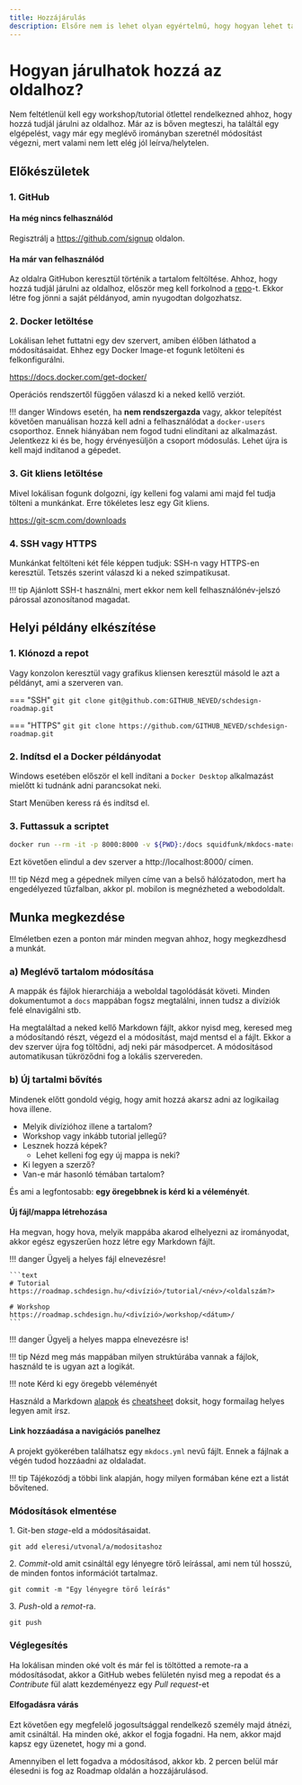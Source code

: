 ```yaml
---
title: Hozzájárulás
description: Elsőre nem is lehet olyan egyértelmű, hogy hogyan lehet tartalmilag bővíteni az oldalt. Ennek a lépésein megyünk végig.
---
```


# Hogyan járulhatok hozzá az oldalhoz?

Nem feltétlenül kell egy workshop/tutorial ötlettel rendelkezned ahhoz, hogy hozzá tudjál járulni az oldalhoz. Már az is bőven megteszi, ha találtál egy elgépelést, vagy már egy meglévő irományban szeretnél módosítást végezni, mert valami nem lett elég jól leírva/helytelen.

## Előkészületek

### 1. GitHub

#### Ha még nincs felhasználód

Regisztrálj a https://github.com/signup oldalon.

#### Ha már van felhasználód

Az oldalra GitHubon keresztül történik a tartalom feltöltése. Ahhoz, hogy hozzá tudjál járulni az oldalhoz, először meg kell forkolnod a [repo](https://github.com/simonyiszk/schdesign-roadmap)-t. Ekkor létre fog jönni a saját példányod, amin nyugodtan dolgozhatsz.

### 2. Docker letöltése

Lokálisan lehet futtatni egy dev szervert, amiben élőben láthatod a módosításaidat. Ehhez egy Docker Image-et fogunk letölteni és felkonfigurálni.

https://docs.docker.com/get-docker/

Operációs rendszertől függően válaszd ki a neked kellő verziót.

!!! danger
    Windows esetén, ha **nem rendszergazda** vagy, akkor telepítést követően manuálisan hozzá kell adni a felhasználódat a `docker-users` csoporthoz. Ennek hiányában nem fogod tudni elindítani az alkalmazást. Jelentkezz ki és be, hogy érvényesüljön a csoport módosulás. Lehet újra is kell majd indítanod a gépedet.

### 3. Git kliens letöltése

Mivel lokálisan fogunk dolgozni, így kelleni fog valami ami majd fel tudja tölteni a munkánkat. Erre tökéletes lesz egy Git kliens.

https://git-scm.com/downloads

### 4. SSH vagy HTTPS

Munkánkat feltölteni két féle képpen tudjuk: SSH-n vagy HTTPS-en keresztül. Tetszés szerint válaszd ki a neked szimpatikusat.

!!! tip
    Ajánlott SSH-t használni, mert ekkor nem kell felhasználónév-jelszó párossal azonosítanod magadat.

## Helyi példány elkészítése

### 1. Klónozd a repot

Vagy konzolon keresztül vagy grafikus kliensen keresztül másold le azt a példányt, ami a szerveren van.

=== "SSH"
    ```git
    git clone git@github.com:GITHUB_NEVED/schdesign-roadmap.git
    ```

=== "HTTPS"
    ```git
    git clone https://github.com/GITHUB_NEVED/schdesign-roadmap.git
    ```

### 2. Indítsd el a Docker példányodat

Windows esetében először el kell indítani a `Docker Desktop` alkalmazást mielőtt ki tudnánk adni parancsokat neki.

Start Menüben keress rá és indítsd el.

### 3. Futtassuk a scriptet

```bash
docker run --rm -it -p 8000:8000 -v ${PWD}:/docs squidfunk/mkdocs-material:8.1.7
```

Ezt követően elindul a dev szerver a http://localhost:8000/ címen.

!!! tip
    Nézd meg a gépednek milyen címe van a belső hálózatodon, mert ha engedélyezed tűzfalban, akkor pl. mobilon is megnézheted a webodoldalt.

## Munka megkezdése

Elméletben ezen a ponton már minden megvan ahhoz, hogy megkezdhesd a munkát.

### a) Meglévő tartalom módosítása

A mappák és fájlok hierarchiája a weboldal tagolódását követi. Minden dokumentumot a `docs` mappában fogsz megtalálni, innen tudsz a divíziók felé elnavigálni stb.

Ha megtaláltad a neked kellő Markdown fájlt, akkor nyisd meg, keresed meg a módosítandó részt, végezd el a módosítást, majd mentsd el a fájlt. Ekkor a dev szerver újra fog töltődni, adj neki pár másodpercet. A módosításod automatikusan tükröződni fog a lokális szervereden.

### b) Új tartalmi bővítés

Mindenek előtt gondold végig, hogy amit hozzá akarsz adni az logikailag hova illene.

- Melyik divízióhoz illene a tartalom?
- Workshop vagy inkább tutorial jellegű?
- Lesznek hozzá képek?
    - Lehet kelleni fog egy új mappa is neki?
- Ki legyen a szerző?
- Van-e már hasonló témában tartalom?

És ami a legfontosabb: **egy öregebbnek is kérd ki a véleményét**.

#### Új fájl/mappa létrehozása

Ha megvan, hogy hova, melyik mappába akarod elhelyezni az irományodat, akkor egész egyszerűen hozz létre egy Markdown fájlt.

!!! danger
    Ügyelj a helyes fájl elnevezésre!

    ```text
    # Tutorial
    https://roadmap.schdesign.hu/<divízió>/tutorial/<név>/<oldalszám?>

    # Workshop
    https://roadmap.schdesign.hu/<divízió>/workshop/<dátum>/
    ```

!!! danger
    Ügyelj a helyes mappa elnevezésre is!

!!! tip
    Nézd meg más mappában milyen struktúrába vannak a fájlok, használd te is ugyan azt a logikát.

!!! note
    Kérd ki egy öregebb véleményét

Használd a Markdown [alapok](/schdesign/tutorial/markdown-alapok/) és [cheatsheet](/schdesign/tutorial/markdown-cheatsheet/) doksit, hogy formailag helyes legyen amit írsz.

#### Link hozzáadása a navigációs panelhez

A projekt gyökerében találhatsz egy `mkdocs.yml` nevű fájlt. Ennek a fájlnak a végén tudod hozzáadni az oldaladat.

!!! tip
    Tájékozódj a többi link alapján, hogy milyen formában kéne ezt a listát bővítened.

### Módosítások elmentése

1\. Git-ben *stage*-eld a módosításaidat.

```git
git add eleresi/utvonal/a/modositashoz
```

2\. *Commit*-old amit csináltál egy lényegre törő leírással, ami nem túl hosszú, de minden fontos információt tartalmaz.

```git
git commit -m "Egy lényegre törő leírás"
```

3\. *Push*-old a *remot*-ra.

```git
git push
```

### Véglegesítés

Ha lokálisan minden oké volt és már fel is töltötted a remote-ra a módosításodat, akkor a GitHub webes felületén nyisd meg a repodat és a *Contribute* fül alatt kezdeményezz egy *Pull request*-et

#### Elfogadásra várás

Ezt követően egy megfelelő jogosultsággal rendelkező személy majd átnézi, amit csináltál. Ha minden oké, akkor el fogja fogadni. Ha nem, akkor majd kapsz egy üzenetet, hogy mi a gond.

Amennyiben el lett fogadva a módosításod, akkor kb. 2 percen belül már élesedni is fog az Roadmap oldalán a hozzájárulásod.
